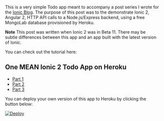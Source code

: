 This is a very simple Todo app meant to accompany a post series I wrote for the [Ionic Blog](http://blog.ionic.io/). The purpose of this post was to the demonstrate Ionic 2, Angular 2, HTTP API calls to a Node.js/Express backend, using a free MongoLab database provisioned by Heroku.

**Note** This post was written when Ionic 2 was in Beta 11. There may be subtle differences between this app and an app built with the latest version of Ionic. 

You can check out the tutorial here: 

## One MEAN Ionic 2 Todo App on Heroku 

 - [Part 1](http://blog.ionic.io/one-mean-ionic-2-todo-app-on-heroku-part-1/)
 - [Part 2](http://blog.ionic.io/one-mean-ionic-2-todo-app-on-heroku-part-2/)
 - [Part 3](http://blog.ionic.io/one-mean-ionic-2-todo-app-on-heroku-part-3/)

You can deploy your own version of this app to Heroku by clicking the button below:

[![Deploy](https://www.herokucdn.com/deploy/button.svg)](https://heroku.com/deploy)
